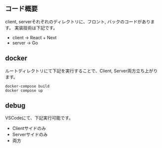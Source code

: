 ## コード概要
client, serverそれぞれのディレクトリに、フロント, バックのコードがあります。
実装技術は下記です。
- client -> React + Next
- server -> Go

## docker
ルートディレクトリにて下記を実行することで、Client, Server両方立ち上がります。
```
docker-compose build
docker compose up
```

## debug
VSCodeにて、下記実行可能です。
- Clientサイドのみ
- Serverサイドのみ
- 両方